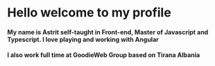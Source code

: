 
<h1>Hello  welcome to my profile</h1>

<h4>My name is Astrit self-taught in Front-end, Master of Javascript and Typescript.
I love playing and working with Angular</h4>

<h4>I also work full time at GoodieWeb Group based on Tirana Albania </h4>
